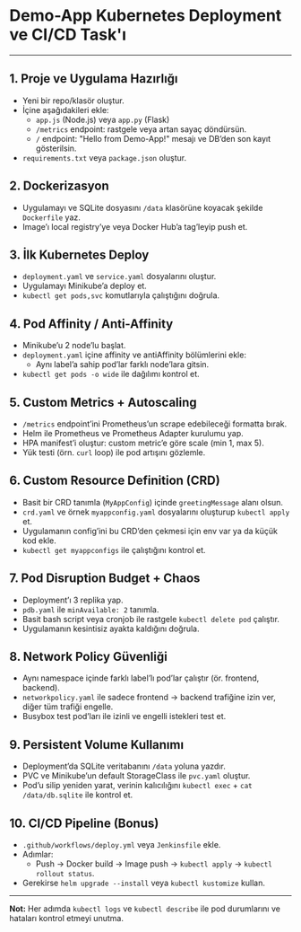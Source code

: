 # Demo-App Kubernetes Deployment ve CI/CD Task'ı

---

## 1. Proje ve Uygulama Hazırlığı
- Yeni bir repo/klasör oluştur.
- İçine aşağıdakileri ekle:
  - `app.js` (Node.js) veya `app.py` (Flask)
  - `/metrics` endpoint: rastgele veya artan sayaç döndürsün.
  - `/` endpoint: "Hello from Demo-App!" mesajı ve DB’den son kayıt gösterilsin.
- `requirements.txt` veya `package.json` oluştur.

## 2. Dockerizasyon
- Uygulamayı ve SQLite dosyasını `/data` klasörüne koyacak şekilde `Dockerfile` yaz.
- Image’ı local registry’ye veya Docker Hub’a tag’leyip push et.

## 3. İlk Kubernetes Deploy
- `deployment.yaml` ve `service.yaml` dosyalarını oluştur.
- Uygulamayı Minikube’a deploy et.
- `kubectl get pods,svc` komutlarıyla çalıştığını doğrula.

## 4. Pod Affinity / Anti-Affinity
- Minikube’u 2 node’lu başlat.
- `deployment.yaml` içine affinity ve antiAffinity bölümlerini ekle:
  - Aynı label’a sahip pod’lar farklı node’lara gitsin.
- `kubectl get pods -o wide` ile dağılımı kontrol et.

## 5. Custom Metrics + Autoscaling
- `/metrics` endpoint’ini Prometheus’un scrape edebileceği formatta bırak.
- Helm ile Prometheus ve Prometheus Adapter kurulumu yap.
- HPA manifest’i oluştur: custom metric’e göre scale (min 1, max 5).
- Yük testi (örn. `curl` loop) ile pod artışını gözlemle.

## 6. Custom Resource Definition (CRD)
- Basit bir CRD tanımla (`MyAppConfig`) içinde `greetingMessage` alanı olsun.
- `crd.yaml` ve örnek `myappconfig.yaml` dosyalarını oluşturup `kubectl apply` et.
- Uygulamanın config’ini bu CRD’den çekmesi için env var ya da küçük kod ekle.
- `kubectl get myappconfigs` ile çalıştığını kontrol et.

## 7. Pod Disruption Budget + Chaos
- Deployment’ı 3 replika yap.
- `pdb.yaml` ile `minAvailable: 2` tanımla.
- Basit bash script veya cronjob ile rastgele `kubectl delete pod` çalıştır.
- Uygulamanın kesintisiz ayakta kaldığını doğrula.

## 8. Network Policy Güvenliği
- Aynı namespace içinde farklı label’lı pod’lar çalıştır (ör. frontend, backend).
- `networkpolicy.yaml` ile sadece frontend → backend trafiğine izin ver, diğer tüm trafiği engelle.
- Busybox test pod’ları ile izinli ve engelli istekleri test et.

## 9. Persistent Volume Kullanımı
- Deployment’da SQLite veritabanını `/data` yoluna yazdır.
- PVC ve Minikube’un default StorageClass ile `pvc.yaml` oluştur.
- Pod’u silip yeniden yarat, verinin kalıcılığını `kubectl exec` + `cat /data/db.sqlite` ile kontrol et.

## 10. CI/CD Pipeline (Bonus)
- `.github/workflows/deploy.yml` veya `Jenkinsfile` ekle.
- Adımlar:
  - Push → Docker build → Image push → `kubectl apply` → `kubectl rollout status`.
- Gerekirse `helm upgrade --install` veya `kubectl kustomize` kullan.

---

**Not:** Her adımda `kubectl logs` ve `kubectl describe` ile pod durumlarını ve hataları kontrol etmeyi unutma.

